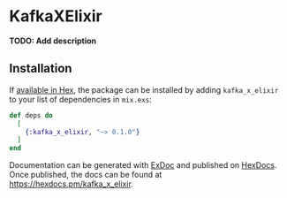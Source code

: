 # KafkaXElixir

**TODO: Add description**

## Installation

If [available in Hex](https://hex.pm/docs/publish), the package can be installed
by adding `kafka_x_elixir` to your list of dependencies in `mix.exs`:

```elixir
def deps do
  [
    {:kafka_x_elixir, "~> 0.1.0"}
  ]
end
```

Documentation can be generated with [ExDoc](https://github.com/elixir-lang/ex_doc)
and published on [HexDocs](https://hexdocs.pm). Once published, the docs can
be found at <https://hexdocs.pm/kafka_x_elixir>.

